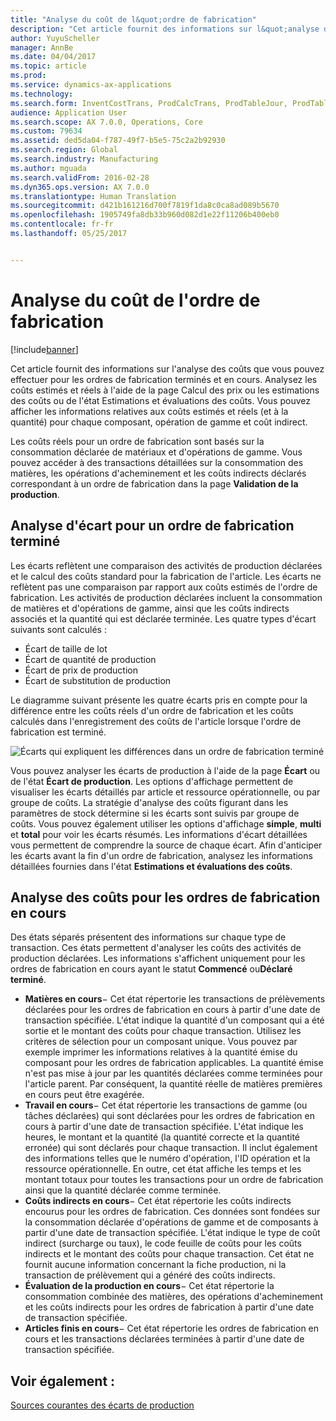 ```yaml
---
title: "Analyse du coût de l&quot;ordre de fabrication"
description: "Cet article fournit des informations sur l&quot;analyse des coûts que vous pouvez effectuer pour les ordres de fabrication terminés et en cours. Analysez les coûts estimés et réels à l&quot;aide de la page Calcul des prix ou les estimations des coûts ou de l&quot;état Estimations et évaluations des coûts. Vous pouvez afficher les informations relatives aux coûts estimés et réels (et à la quantité) pour chaque composant, opération de gamme et coût indirect."
author: YuyuScheller
manager: AnnBe
ms.date: 04/04/2017
ms.topic: article
ms.prod: 
ms.service: dynamics-ax-applications
ms.technology: 
ms.search.form: InventCostTrans, ProdCalcTrans, ProdTableJour, ProdTableListPage
audience: Application User
ms.search.scope: AX 7.0.0, Operations, Core
ms.custom: 79634
ms.assetid: ded5da04-f787-49f7-b5e5-75c2a2b92930
ms.search.region: Global
ms.search.industry: Manufacturing
ms.author: mguada
ms.search.validFrom: 2016-02-28
ms.dyn365.ops.version: AX 7.0.0
ms.translationtype: Human Translation
ms.sourcegitcommit: d421b161216d700f7819f1da8c0ca8ad089b5670
ms.openlocfilehash: 1905749fa8db33b960d082d1e22f11206b400eb0
ms.contentlocale: fr-fr
ms.lasthandoff: 05/25/2017


---
```


# <a name="production-order-cost-analysis"></a>Analyse du coût de l'ordre de fabrication

[!include[banner](../includes/banner.md)]


Cet article fournit des informations sur l'analyse des coûts que vous pouvez effectuer pour les ordres de fabrication terminés et en cours. Analysez les coûts estimés et réels à l'aide de la page Calcul des prix ou les estimations des coûts ou de l'état Estimations et évaluations des coûts. Vous pouvez afficher les informations relatives aux coûts estimés et réels (et à la quantité) pour chaque composant, opération de gamme et coût indirect.

Les coûts réels pour un ordre de fabrication sont basés sur la consommation déclarée de matériaux et d'opérations de gamme. Vous pouvez accéder à des transactions détaillées sur la consommation des matières, les opérations d'acheminement et les coûts indirects déclarés correspondant à un ordre de fabrication dans la page **Validation de la production**.

## <a name="variance-analysis-for-a-completed-production-order"></a>Analyse d'écart pour un ordre de fabrication terminé
Les écarts reflètent une comparaison des activités de production déclarées et le calcul des coûts standard pour la fabrication de l'article. Les écarts ne reflètent pas une comparaison par rapport aux coûts estimés de l'ordre de fabrication. Les activités de production déclarées incluent la consommation de matières et d'opérations de gamme, ainsi que les coûts indirects associés et la quantité qui est déclarée terminée. Les quatre types d'écart suivants sont calculés :

-   Écart de taille de lot
-   Écart de quantité de production
-   Écart de prix de production
-   Écart de substitution de production

Le diagramme suivant présente les quatre écarts pris en compte pour la différence entre les coûts réels d'un ordre de fabrication et les coûts calculés dans l'enregistrement des coûts de l'article lorsque l'ordre de fabrication est terminé. 

![Écarts qui expliquent les différences dans un ordre de fabrication terminé](./media/control.jpg) 

Vous pouvez analyser les écarts de production à l'aide de la page **Écart** ou de l'état **Écart de production**. Les options d'affichage permettent de visualiser les écarts détaillés par article et ressource opérationnelle, ou par groupe de coûts. La stratégie d'analyse des coûts figurant dans les paramètres de stock détermine si les écarts sont suivis par groupe de coûts. Vous pouvez également utiliser les options d'affichage **simple**, **multi** et **total** pour voir les écarts résumés. Les informations d'écart détaillées vous permettent de comprendre la source de chaque écart. Afin d'anticiper les écarts avant la fin d'un ordre de fabrication, analysez les informations détaillées fournies dans l'état **Estimations et évaluations des coûts**.

## <a name="cost-analysis-for-current-production-orders"></a>Analyse des coûts pour les ordres de fabrication en cours
Des états séparés présentent des informations sur chaque type de transaction. Ces états permettent d'analyser les coûts des activités de production déclarées. Les informations s'affichent uniquement pour les ordres de fabrication en cours ayant le statut **Commencé** ou**Déclaré terminé**.

-   **Matières en cours**− Cet état répertorie les transactions de prélèvements déclarées pour les ordres de fabrication en cours à partir d'une date de transaction spécifiée. L'état indique la quantité d'un composant qui a été sortie et le montant des coûts pour chaque transaction. Utilisez les critères de sélection pour un composant unique. Vous pouvez par exemple imprimer les informations relatives à la quantité émise du composant pour les ordres de fabrication applicables. La quantité émise n'est pas mise à jour par les quantités déclarées comme terminées pour l'article parent. Par conséquent, la quantité réelle de matières premières en cours peut être exagérée.
-   **Travail en cours**− Cet état répertorie les transactions de gamme (ou tâches déclarées) qui sont déclarées pour les ordres de fabrication en cours à partir d'une date de transaction spécifiée. L'état indique les heures, le montant et la quantité (la quantité correcte et la quantité erronée) qui sont déclarés pour chaque transaction. Il inclut également des informations telles que le numéro d'opération, l'ID opération et la ressource opérationnelle. En outre, cet état affiche les temps et les montant totaux pour toutes les transactions pour un ordre de fabrication ainsi que la quantité déclarée comme terminée.
-   **Coûts indirects en cours**− Cet état répertorie les coûts indirects encourus pour les ordres de fabrication. Ces données sont fondées sur la consommation déclarée d'opérations de gamme et de composants à partir d'une date de transaction spécifiée. L'état indique le type de coût indirect (surcharge ou taux), le code feuille de coûts pour les coûts indirects et le montant des coûts pour chaque transaction. Cet état ne fournit aucune information concernant la fiche production, ni la transaction de prélèvement qui a généré des coûts indirects.
-   **Évaluation de la production en cours**− Cet état répertorie la consommation combinée des matières, des opérations d'acheminement et les coûts indirects pour les ordres de fabrication à partir d'une date de transaction spécifiée.
-   **Articles finis en cours**− Cet état répertorie les ordres de fabrication en cours et les transactions déclarées terminées à partir d'une date de transaction spécifiée.


<a name="see-also"></a>Voir également :
--------

[Sources courantes des écarts de production](common-sources-of-production-variances.md)




